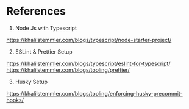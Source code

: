 # References

1. Node Js with Typescript

https://khalilstemmler.com/blogs/typescript/node-starter-project/

2. ESLint & Prettier Setup

https://khalilstemmler.com/blogs/typescript/eslint-for-typescript/
https://khalilstemmler.com/blogs/tooling/prettier/

3. Husky Setup

https://khalilstemmler.com/blogs/tooling/enforcing-husky-precommit-hooks/

